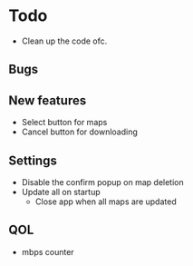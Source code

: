 # Todo

- Clean up the code ofc.

## Bugs

## New features

- Select button for maps
- Cancel button for downloading


## Settings

- Disable the confirm popup on map deletion
- Update all on startup
    - Close app when all maps are updated

## QOL
- mbps counter
 